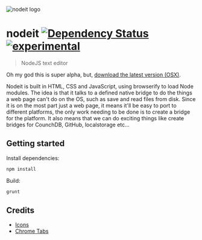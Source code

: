 ![nodeit logo](https://raw.github.com/alanshaw/nodeit/master/design/icon_128x128.png)

# nodeit [![Dependency Status](https://david-dm.org/alanshaw/nodeit.png)](https://david-dm.org/alanshaw/nodeit) [![experimental](http://hughsk.github.io/stability-badges/dist/experimental.svg)](http://github.com/hughsk/stability-badges)

> NodeJS text editor

Oh my god this is super alpha, but, [download the latest version (OSX)](http://nodeit.org/dist/).

Nodeit is built in HTML, CSS and JavaScript, using browserify to load Node modules. The idea is that it talks to a defined native bridge to do the things a web page can't do on the OS, such as save and read files from disk. Since it is on the most part just a web page, it means it'll be easy to port to different platforms, the only work needing to be done is to create a bridge for the platform. It also means that we can do exciting things like create bridges for CounchDB, GitHub, localstorage etc...

## Getting started

Install dependencies:

```sh
npm install
```

Build:

```sh
grunt
```

## Credits

* [Icons](http://www.wpzoom.com/wpzoom/new-freebie-wpzoom-developer-icon-set-154-free-icons/)
* [Chrome Tabs](https://github.com/adamschwartz/chrome-tabs)